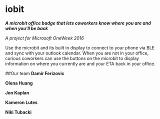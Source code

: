 # iobit

***A microbit office badge that lets coworkers know where you are and when you'll be back***

*A project for Microsoft OneWeek 2016*

Use the microbit and its built in display to connect to your phone via BLE and sync with your outlook calendar. When you are not in your office, curious coworkers can use the buttons on the microbit to display information on where you currently are and your ETA back in your office.

##Our team
**Damir Ferizovic**

**Olena Huang**

**Jon Kaplan**

**Kameron Lutes**

**Niki Tubacki**